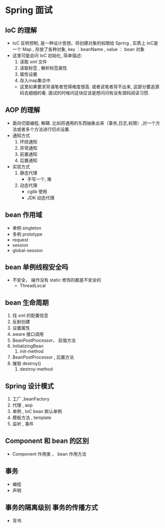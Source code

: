 # Spring 面试
## IoC 的理解
- IoC 反转控制, 是一种设计思想。将创建对象的权限给 Spring , 实质上 IoC是一个 Map , 存放了各种对象, key ：beanName , value ： bean 对象
- 这里可能会问 IoC 初始化, 简单描述: 
    1. 读取 xml 文件
    2. 读取标签 , 解析标签属性
    3. 属性设置 
    4. 存入map集合中
    - 这里如果要求背诵笔者觉得难度很高. 或者说笔者背不出来, 这部分要追源码去细细的看. 面试的时候问这块应该是想问问有没有源码阅读习惯. 
    
    
## AOP 的理解
- 面向切面编程, 解耦. 比如将通用的东西抽象出来（事务,日志,权限）,对一个方法或者多个方法进行切点设置. 
- 通知方式
    1. 环绕通知
    1. 异常通知
    1. 前置通知
    1. 后置通知
- 实现方式
    1. 静态代理
        - 手写一个, 难
    1. 动态代理
        - cglib 使用
        - JDK 动态代理
    
## bean 作用域
- 单例 singleton
- 多例 prototype 
- request
- session 
- global-session


## bean 单例线程安全吗
- 不安全， 操作没有 static 修饰的都是不安全的
    - ThreadLocal 
    
## bean 生命周期
1. 找 xml 的配置信息
1. 反射创建
1. 设置属性
1. aware 接口调用
1. BeanPostProcessor， 前值方法 
1. InitializingBean
    1. init-method
1. BeanPostProcessor , 后置方法
1. 摧毁 destroy()
    1. destroy-method 
    
    
## Spring 设计模式
1. 工厂 ,beanFactory
1. 代理 , aop
1. 单例 , IoC bean 默认单例
1. 模板方法 , template 
1. 监听 , 事件

## Component 和 bean 的区别
- Component 作用类 ， bean 作用方法

## 事务
- 编程
- 声明

## 事务的隔离级别 事务的传播方式 
- 背书. 


